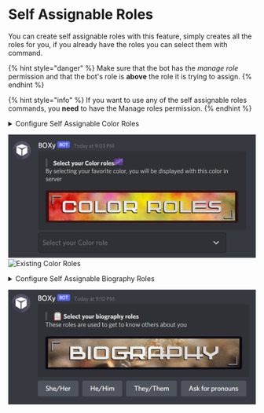 # Self Assignable Roles

You can create self assignable roles with this feature, simply creates all the roles for you, if you already have the roles you can select them with command.

{% hint style="danger" %}
Make sure that the bot has the _manage role_ permission and that the bot's role is **above** the role it is trying to assign.
{% endhint %}

{% hint style="info" %}
If you want to use any of the self assignable roles commands, you **need** to have the Manage roles permission.
{% endhint %}

<details>

<summary>Configure Self Assignable Color Roles</summary>

**Create color roles**

Create 9 color roles automatically under 10s

```
/self roles system:Self Assignable Color Roles option:Create Self Assignable Roles 
```

**Select pre-made color roles**

If you have already created the roles and just want to add them to the BOXy, you can easily add them with this command.

```
/self roles system:Self Assignable Color Roles option:Select Pre-made Roles 
```

**Color roles embed**

After configuring all the roles, you can send the message in the channel you want to using self assignable roles.

```
/self roles system:Self Assignable Color Roles option:Self Assignable Roles Embed 
```

</details>

![Embed design](<../.gitbook/assets/image (1).png>) ![Existing Color Roles](broken-reference)

<details>

<summary>Configure Self Assignable Biography Roles</summary>

**Create Biography roles**

will create 4 gender roles automatically under 10s

```
/self roles system:Self Assignable Biography Roles option:Create Self Assignable Roles 
```

**Select pre-made Biography roles**

If you have already created the roles and just want to add them to the BOXy, you can easily add them with this command.

```
/self roles system:Self Assignable Biography Roles option:Select Pre-made Roles 
```

**Biography roles embed**

After configuring all the roles, you can send the message in the channel you want to using self assignable roles.

```
/self roles system:Self Assignable Biography Roles option:Self Assignable Roles Embed 
```

</details>

![](<../.gitbook/assets/image (2).png>)
